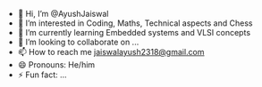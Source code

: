 - 👋 Hi, I’m @AyushJaiswal
- 👀 I’m interested in Coding, Maths, Technical aspects and Chess
- 🌱 I’m currently learning Embedded systems and VLSI concepts
- 💞️ I’m looking to collaborate on ...
- 📫 How to reach me jaiswalayush2318@gmail.com
- 😄 Pronouns: He/him
- ⚡ Fun fact: ...

<!---
AyushJaiswal0/AyushJaiswal0 is a ✨ special ✨ repository because its `README.md` (this file) appears on your GitHub profile.
You can click the Preview link to take a look at your changes.
--->
